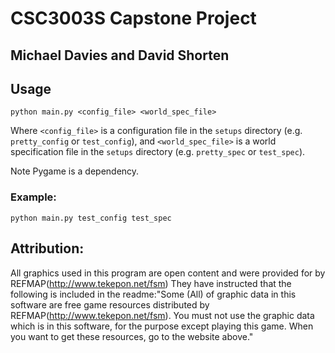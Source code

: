 
# CSC3003S Capstone Project
## Michael Davies and David Shorten

## Usage
    python main.py <config_file> <world_spec_file>

Where `<config_file>` is a configuration file in the `setups` directory (e.g. `pretty_config` or `test_config`),
and `<world_spec_file>` is a world specification file in the `setups` directory (e.g. `pretty_spec` or `test_spec`).

Note Pygame is a dependency.

### Example:
    python main.py test_config test_spec

## Attribution:
All graphics used in this program are open content and were provided for by REFMAP(http://www.tekepon.net/fsm)
They have instructed that the following is included in the readme:"Some (All) of graphic data in this software are free game resources distributed by REFMAP(http://www.tekepon.net/fsm).
You must not use the graphic data which is in this software, for the purpose except playing this game. When you want to get these resources, go to the website above."
 
